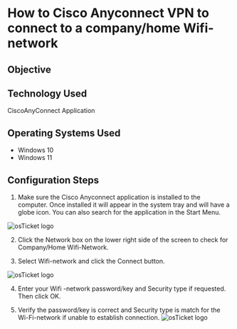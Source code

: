 
<h1>How to Cisco Anyconnect VPN to connect to a company/home Wifi- network</h1>

<h2>Objective</h2>

<h2>Technology Used</h2>

CiscoAnyConnect Application

<h2>Operating Systems Used </h2>

- Windows 10</b> 
- Windows 11</b> 

<h2>Configuration Steps</h2>

1.	Make sure the Cisco Anyconnect application is installed to the computer. Once installed it will appear in the system tray and will have a globe icon. You can also search for the application in the Start Menu.
<img src="https://i.imgur.com/RlrS91u.jpg" alt="osTicket logo"/>

2.	Click the Network box on the lower right side of the screen to check for Company/Home Wifi-Network. 

3.	Select Wifi-network and click the Connect button.
<img src="https://i.imgur.com/R8Fpd5w.jpg" alt="osTicket logo"/>


4.	Enter your Wifi -network password/key and Security type if requested. Then click OK.

5.	Verify the password/key is correct and Security type is match for the Wi-Fi-network if unable to establish connection.                                                 <img src="https://i.imgur.com/jj7wCQm.jpg" alt="osTicket logo"/>
  
  
